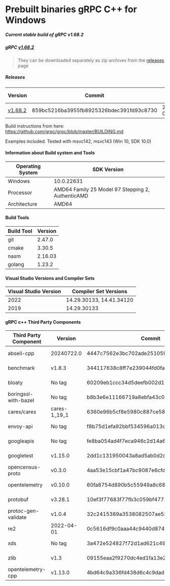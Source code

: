 # Prebuilt binaries gRPC C++ for Windows

##### Current stable build of gRPC v1.68.2

##### gRPC [v1.68.2](https://github.com/grpc/grpc/releases/tag/v1.68.2)

> They can be downloaded separately as zip archives from the [releases](https://github.com/thommyho/gRPC_windows/releases) page

##### Releases

| Version                                                                  | Commit                                   | Commit-Date               | Debug                   | Release                 | RelWithDebInfo          | MSVC143 32Bit           | MSVC143 64Bit           | MSVC142 32 Bit          | MSVC142 64 Bit          | Example                 |
| ------------------------------------------------------------------------ | ---------------------------------------- | ------------------------- | ----------------------- | ----------------------- | ----------------------- | ----------------------- | ----------------------- | ----------------------- | ----------------------- | ----------------------- |
| [v1.68.2](https://github.com/thommyho/gRPC_windows/releases/tag/v1.68.2) | 859bc5216ba3955fb8925326bdec391fd93c8730 | 2024-12-04 02:03:35+08:00 | :ballot_box_with_check: | :ballot_box_with_check: | :ballot_box_with_check: | :ballot_box_with_check: | :ballot_box_with_check: | :ballot_box_with_check: | :ballot_box_with_check: | :ballot_box_with_check: |

Build instructions from here: <https://github.com/grpc/grpc/blob/master/BUILDING.md>

Examples included. Tested with msvc142, msvc143 (Win 10, SDK 10.0)

#### Information about Build system and Tools

| Operating System | SDK Version                                       |
| ---------------- | ------------------------------------------------- |
| Windows          | 10.0.22631                                        |
| Processor        | AMD64 Family 25 Model 97 Stepping 2, AuthenticAMD |
| Architecture     | AMD64                                             |

#### Build Tools

| Build Tool | Version |
| ---------- | ------- |
| git        | 2.47.0  |
| cmake      | 3.30.5  |
| nasm       | 2.16.03 |
| golang     | 1.23.2  |

#### Visual Studio Versions and Compiler Sets

| Visual Studio Version | Compiler Set Versions    |
| --------------------- | ------------------------ |
| 2022                  | 14.29.30133, 14.41.34120 |
| 2019                  | 14.29.30133              |

#### gRPC c++ Third Party Components

| Third Party Component | Version      | Commit                                   | Link                                                             | Timestamp                 |
| --------------------- | ------------ | ---------------------------------------- | ---------------------------------------------------------------- | ------------------------- |
| abseil-cpp            | 20240722.0   | 4447c7562e3bc702ade25105912dce503f0c4010 | <https://github.com/abseil/abseil-cpp.git>                       | 2024-08-01 22:05:11+04:00 |
| benchmark             | v1.8.3       | 344117638c8ff7e239044fd0fa7085839fc03021 | <https://github.com/google/benchmark>                            | 2023-08-31 11:16:50-01:00 |
| bloaty                | No tag       | 60209eb1ccc34d5deefb002d1b7f37545204f7f2 | <https://github.com/google/bloaty.git>                           | 2021-08-16 00:36:22+07:00 |
| boringssl-with-bazel  | No tag       | b8b3e6e11166719a8ebfa43c0cde9ad7d57a84f6 | <https://github.com/google/boringssl.git>                        | 2024-09-03 23:53:10+00:00 |
| cares/cares           | cares-1_19_1 | 6360e96b5cf8e5980c887ce58ef727e53d77243a | <https://github.com/c-ares/c-ares.git>                           | 2023-05-22 16:01:44+04:00 |
| envoy-api             | No tag       | f8b75d1efa92bbf534596a013d9ca5873f79dd30 | <https://github.com/envoyproxy/data-plane-api.git>               | 2024-07-19 16:50:15+00:00 |
| googleapis            | No tag       | fe8ba054ad4f7eca946c2d14a63c3f07c0b586a0 | <https://github.com/googleapis/googleapis.git>                   | 2024-08-19 21:44:05+07:00 |
| googletest            | v1.15.0      | 2dd1c131950043a8ad5ab0d2dda0e0970596586a | <https://github.com/google/googletest.git>                       | 2023-10-06 04:13:04+07:00 |
| opencensus-proto      | v0.3.0       | 4aa53e15cbf1a47bc9087e6cfdca214c1eea4e89 | <https://github.com/census-instrumentation/opencensus-proto.git> | 2020-07-20 19:46:08-10:00 |
| opentelemetry         | v0.10.0      | 60fa8754d890b5c55949a8c68dcfd7ab5c2395df | <https://github.com/open-telemetry/opentelemetry-proto.git>      | 2021-07-30 00:27:50-04:00 |
| protobuf              | v3.28.1      | 10ef3f77683f77fb3c059bf47725c27b3ff41e63 | <https://github.com/protocolbuffers/protobuf.git>                | 2024-09-11 03:36:10+07:00 |
| protoc-gen-validate   | v1.0.4       | 32c2415389a3538082507ae537e7edd9578c64ed | <https://github.com/envoyproxy/protoc-gen-validate.git>          | 2024-01-17 06:01:04+08:00 |
| re2                   | 2022-04-01   | 0c5616df9c0aaa44c9440d87422012423d91c7d1 | <https://github.com/google/re2.git>                              | 2022-03-30 18:41:25+00:00 |
| xds                   | No tag       | 3a472e524827f72d1ad621c4983dd5af54c46776 | <https://github.com/cncf/xds.git>                                | 2023-11-16 19:28:03+05:00 |
| zlib                  | v1.3         | 09155eaa2f9270dc4ed1fa13e2b4b2613e6e4851 | <https://github.com/madler/zlib>                                 | 2023-08-18 15:45:36+07:00 |
| opentelemetry-cpp     | v1.13.0      | 4bd64c9a336fd438d6c4c9dad2e6b61b0585311f | <https://github.com/open-telemetry/opentelemetry-cpp>            | 2023-12-06 18:39:21-01:00 |
